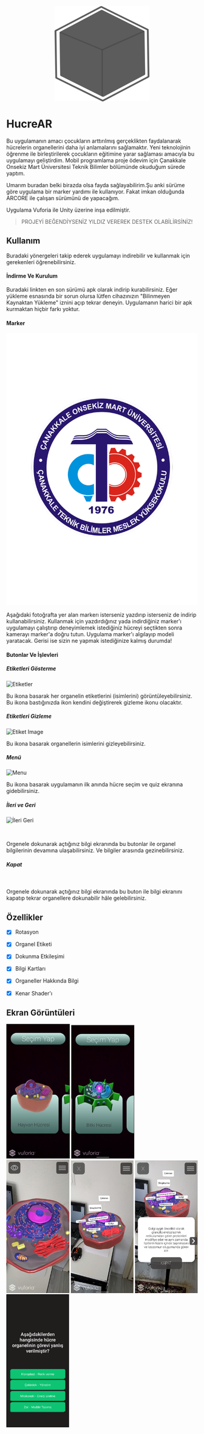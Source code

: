 <p align="center">
  <img src="https://github.com/yessGlory17/HucreAR/blob/main/Assets/UI/logo.png" width="250" height="250" />
</p>

# HucreAR

Bu uygulamanın amacı çocukların arttırılmış gerçeklikten faydalanarak hücrelerin organellerini daha iyi anlamalarını sağlamaktır. Yeni teknolojinin öğrenme ile birleştirilerek çocukların eğitimine yarar sağlaması amacıyla bu uygulamayı geliştirdim.  Mobil programlama proje ödevim için Çanakkale Onsekiz Mart Üniversitesi Teknik Bilimler bölümünde okuduğum sürede yaptım.

Umarım buradan belki birazda olsa fayda sağlayabilirim.Şu anki sürüme göre uygulama bir marker yardımı ile kullanıyor. Fakat imkan olduğunda ARCORE ile çalışan sürümünü de yapacağım. 

Uygulama Vuforia ile Unity üzerine inşa edilmiştir. 



> PROJEYİ BEĞENDİYSENİZ YILDIZ VEREREK DESTEK OLABİLİRSİNİZ!



## Kullanım

Buradaki yönergeleri takip ederek uygulamayı indirebilir ve kullanmak için gerekenleri öğrenebilirsiniz.

#### İndirme Ve Kurulum

Buradaki linkten en son sürümü apk olarak indirip kurabilirsiniz. Eğer yükleme esnasında bir sorun olursa lütfen cihazınızın "Bilinmeyen Kaynaktan Yükleme" iznini açıp tekrar deneyin. Uygulamanın harici bir apk kurmaktan hiçbir farkı yoktur.



#### Marker

![Marker Image](https://github.com/yessGlory17/HucreAR/blob/main/Assets/UI/marker.png)


Aşağıdaki fotoğrafta yer alan markerı isterseniz yazdırıp isterseniz de indirip kullanabilirsiniz. Kullanmak için yazdırdığınız yada indirdiğiniz marker'ı uygulamayı çalıştırıp deneyimlemek istediğiniz hücreyi seçtikten sonra kamerayı marker'a doğru tutun. Uygulama marker'ı algılayıp modeli yaratacak. Gerisi ise sizin ne yapmak istediğinize kalmış durumda!



#### Butonlar Ve İşlevleri

##### Etiketleri Gösterme

![Etiketler](https://github.com/yessGlory17/HucreAR/blob/main/Assets/UI/Component%209%20–%201.png)

Bu ikona basarak her organelin etiketlerini (isimlerini) görüntüleyebilirsiniz. Bu ikona bastığınızda ikon kendini değiştirerek gizleme ikonu olacaktır.



##### Etiketleri Gizleme

![Etiket Image](https://github.com/yessGlory17/HucreAR/blob/main/Assets/UI/Component%202%20–%201.png)



Bu ikona basarak organellerin isimlerini gizleyebilirsiniz.



##### Menü

![Menu](https://github.com/yessGlory17/HucreAR/tree/blob/Assets/UI/Component%2013%20–%201.png)

Bu ikona basarak uygulamanın ilk anında hücre seçim ve quiz ekranına gidebilirsiniz. 



##### İleri ve Geri

![İleri Geri](https://github.com/yessGlory17/HucreAR/blob/main/Assets/UI/Component%205%20–%201.png)

<img src="https://github.com/yessGlory17/HucreAR/blob/main/Assets/UI/Component%204%20–%201.png" title="" alt="" data-align="center">

Orgenele dokunarak açtığınız bilgi ekranında bu butonlar ile organel bilgilerinin devamına ulaşabilirsiniz. Ve bilgiler arasında gezinebilirsiniz.



##### Kapat

<img src="https://github.com/yessGlory17/HucreAR/blob/main/Assets/UI/Component%203%20–%201.png" title="" alt="" data-align="center">



Orgenele dokunarak açtığınız bilgi ekranında bu buton ile bilgi ekranını kapatıp tekrar organellere dokunabilir hâle gelebilirsiniz.



## Özellikler

- [x] Rotasyon

- [x] Organel Etiketi

- [x] Dokunma Etkileşimi

- [x] Bilgi Kartları

- [x] Organeller Hakkında Bilgi

- [x] Kenar Shader'ı



## Ekran Görüntüleri

<img title="" src="https://github.com/yessGlory17/HucreAR/blob/main/Assets/UI/Screenshot_20210517-142428.png" alt="" width="167"> 
<img title="" src="https://github.com/yessGlory17/HucreAR/blob/main/Assets/UI/Screenshot_20210517-142436.png" alt="" width="166"> 
<img title="" src="https://github.com/yessGlory17/HucreAR/blob/main/Assets/UI/Screenshot_20210517-143045.png" alt="" width="166"> 
<img title="" src="https://github.com/yessGlory17/HucreAR/blob/main/Assets/UI/Screenshot_20210517-143059.png" alt="" width="165"> 
<img title="" src="https://github.com/yessGlory17/HucreAR/blob/main/Assets/UI/Screenshot_20210517-143113.png" alt="" width="165"> 
<img title="" src="https://github.com/yessGlory17/HucreAR/blob/main/Assets/UI/Screenshot_20210517-143238.png" alt="" width="165">






